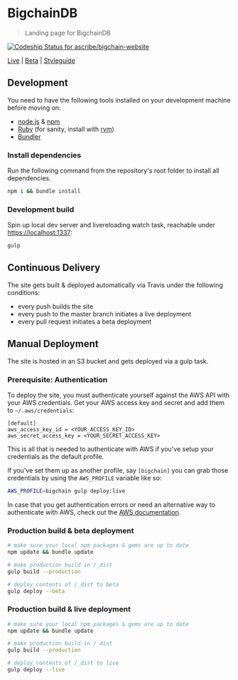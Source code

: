 # BigchainDB

> Landing page for BigchainDB

[ ![Codeship Status for ascribe/bigchain-website](https://codeship.com/projects/3204bb70-c384-0133-9cd7-5a80e4317151/status?branch=master)](https://codeship.com/projects/138094)

[Live](https://www.bigchaindb.com) | [Beta](https://beta.bigchaindb.com) | [Styleguide](https://www.bigchaindb.com/styleguide/)

## Development

You need to have the following tools installed on your development machine before moving on:

- [node.js](http://nodejs.org/) & [npm](https://npmjs.org/)
- [Ruby](https://www.ruby-lang.org) (for sanity, install with [rvm](https://rvm.io/))
- [Bundler](http://bundler.io/)

### Install dependencies

Run the following command from the repository's root folder to install all dependencies.

```bash
npm i && bundle install
```

### Development build

Spin up local dev server and livereloading watch task, reachable under [https://localhost:1337](https://localhost:1337):

```bash
gulp
```

## Continuous Delivery

The site gets built & deployed automatically via Travis under the following conditions:

- every push builds the site
- every push to the master branch initiates a live deployment
- every pull request initiates a beta deployment

## Manual Deployment

The site is hosted in an S3 bucket and gets deployed via a gulp task.

### Prerequisite: Authentication

To deploy the site, you must authenticate yourself against the AWS API with your AWS credentials. Get your AWS access key and secret and add them to `~/.aws/credentials`:

```
[default]
aws_access_key_id = <YOUR_ACCESS_KEY_ID>
aws_secret_access_key = <YOUR_SECRET_ACCESS_KEY>
```

This is all that is needed to authenticate with AWS if you've setup your credentials as the default profile.

If you've set them up as another profile, say `[bigchain]` you can grab those credentials by using the `AWS_PROFILE` variable like so:

```bash
AWS_PROFILE=bigchain gulp deploy:live
```

In case that you get authentication errors or need an alternative way to authenticate with AWS, check out the [AWS documentation](http://docs.aws.amazon.com/AWSJavaScriptSDK/guide/node-configuring.html).

### Production build & beta deployment

```bash
# make sure your local npm packages & gems are up to date
npm update && bundle update

# make production build in /_dist
gulp build --production

# deploy contents of /_dist to beta
gulp deploy --beta
```

### Production build & live deployment

```bash
# make sure your local npm packages & gems are up to date
npm update && bundle update

# make production build in /_dist
gulp build --production

# deploy contents of /_dist to live
gulp deploy --live
```
